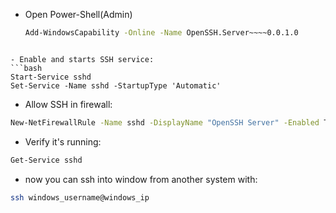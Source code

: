 - Open Power-Shell(Admin)
  ```bash
  Add-WindowsCapability -Online -Name OpenSSH.Server~~~~0.0.1.0
```

- Enable and starts SSH service:
```bash
Start-Service sshd
Set-Service -Name sshd -StartupType 'Automatic'
```

- Allow SSH in firewall:
```bash
New-NetFirewallRule -Name sshd -DisplayName "OpenSSH Server" -Enabled True -Direction Inbound -Protocol TCP -Action Allow -LocalPort 22
```

- Verify it's running:
```bash
Get-Service sshd
```

- now you can ssh into window from another system with:
```bash
ssh windows_username@windows_ip
```
